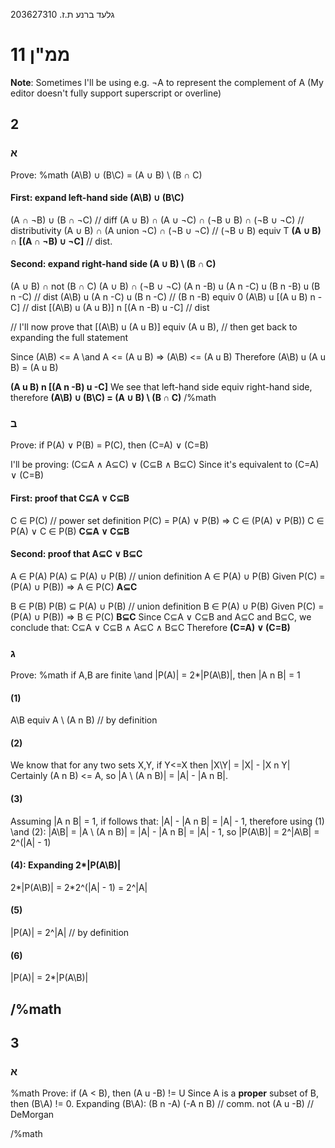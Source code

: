 גלעד ברנע ת.ז. 203627310
# ממ"ן 11

**Note**: Sometimes I'll be using e.g. ¬A to represent the complement of A
(My editor doesn't fully support superscript or overline)

<line>

## 2

### א
Prove:
%math
(A\B) ∪ (B\C) = (A ∪ B) \ (B ∩ C)
<thin>
#### First: expand left-hand side (A\B) ∪ (B\C)
(A ∩ ¬B) ∪ (B ∩ ¬C)  // diff
(A ∪ B) ∩ (A ∪ ¬C) ∩ (¬B ∪ B) ∩ (¬B ∪ ¬C) // distributivity
(A ∪ B) ∩ (A union ¬C) ∩ (¬B ∪ ¬C) // (¬B ∪ B) equiv T
**(A ∪ B) ∩ [(A ∩ ¬B) ∪ ¬C]** // dist.


#### Second: expand right-hand side (A ∪ B) \ (B ∩ C)
(A ∪ B) ∩ not (B ∩ C)
(A ∪ B) ∩ (¬B ∪ ¬C)
(A n -B) u (A n -C) u (B n -B) u (B n -C) // dist
(A\B) u (A n -C) u (B n -C) // (B n -B) equiv 0
(A\B) u [(A u B) n -C] // dist
[(A\B) u (A u B)] n [(A n -B) u -C] // dist

// I'll now prove that [(A\B) u (A u B)] equiv (A u B), 
// then get back to expanding the full statement 

<box>
Since (A\B) <= A \and A <= (A u B) =>
(A\B) <= (A u B)
Therefore
(A\B) u (A u B) = (A u B)
</box>

**(A u B) n [(A n -B) u -C]**
<thin>
We see that left-hand side equiv right-hand side, therefore
**(A\B) ∪ (B\C) = (A ∪ B) \ (B ∩ C)**
/%math
<line>
### ב
Prove: 
if P(A) ∨ P(B) = P(C), then (C=A) ∨ (C=B)
<thin>

I'll be proving:
(C⊆A ∧ A⊆C) ∨ (C⊆B ∧ B⊆C)
Since it's equivalent to
(C=A) ∨ (C=B)
<thin>

#### First: proof that C⊆A ∨ C⊆B
C ∈ P(C) // power set definition
P(C) = P(A) ∨ P(B) ⇒ C ∈ (P(A) ∨ P(B))
C ∈ P(A) ∨ C ∈ P(B)
**C⊆A ∨ C⊆B**


#### Second: proof that A⊆C ∨ B⊆C

A ∈ P(A)
P(A) ⊆ P(A) ∪ P(B) // union definition
A ∈ P(A) ∪ P(B)
Given P(C) = (P(A) ∪ P(B)) ⇒ A ∈ P(C)
**A⊆C**


B ∈ P(B)
P(B) ⊆ P(A) ∪ P(B) // union definition
B ∈ P(A) ∪ P(B)
Given P(C) = (P(A) ∪ P(B)) ⇒ B ∈ P(C)
**B⊆C**
<thin>
Since C⊆A ∨ C⊆B and A⊆C and B⊆C,
we conclude that: 
C⊆A ∨ C⊆B ∧ A⊆C ∧ B⊆C
Therefore
**(C=A) ∨ (C=B)**
<line>
### ג
Prove:
%math
if A,B are finite \and |P(A)| = 2*|P(A\B)|, then |A n B| = 1
<thin>
#### (1)
A\B equiv A \ (A n B) // by definition

#### (2)
We know that for any two sets X,Y, if Y<=X then |X\Y| = |X| - |X n Y|
Certainly (A n B) <= A, so
|A \ (A n B)| = |A| - |A n B|.

#### (3)
Assuming |A n B| = 1, if follows that:
|A| - |A n B| = |A| - 1, therefore using (1) \and (2):
|A\B| = |A \ (A n B)| = |A| - |A n B| = |A| - 1, so
|P(A\B)| = 2^|A\B| = 2^(|A| - 1)

#### (4): Expanding 2*|P(A\B)|
2*|P(A\B)| = 2*2^(|A| - 1) = 2^|A|

#### (5)
|P(A)| = 2^|A| // by definition

#### (6)
|P(A)| = 2*|P(A\B)|

/%math
---
## 3
### א
%math
Prove: if (A < B), then (A u -B) != U
<thin>
Since A is a __proper__ subset of B, then (B\A) != 0.
Expanding (B\A):
(B n -A)
(-A n B) // comm.
not (A u -B) // DeMorgan

/%math